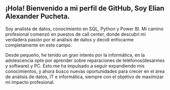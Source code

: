 ## ¡Hola! Bienvenido a mi perfil de GitHub, Soy Elian Alexander Pucheta.

Soy analista de datos, conocimiento en SQL, Python y Power BI. Mi camino profesional comenzó en puestos de call center, donde descubrí mi verdadera pasión por el análisis de datos y decidí enfocarme completamente en este campo. 

Desde pequeño, he tenido un gran interés por la informática, en la adolescencia opte por aprender sobre reparaciones de teléfonos(desarmes y software) y PC. Esto me ha impulsado a seguir expandiendo mis conocimientos, y ahora busco nuevas oportunidades para crecer en el área de análisis de datos, IT e informática, siempre con el objetivo de maximizar mi impacto profesional.
<!---
eliancba/eliancba is a ✨ special ✨ repository because its `README.md` (this file) appears on your GitHub profile.
You can click the Preview link to take a look at your changes.
--->
